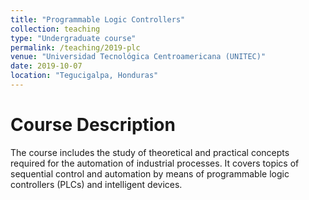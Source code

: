 ```yaml
---
title: "Programmable Logic Controllers"
collection: teaching
type: "Undergraduate course"
permalink: /teaching/2019-plc
venue: "Universidad Tecnológica Centroamericana (UNITEC)"
date: 2019-10-07
location: "Tegucigalpa, Honduras"
---
```


Course Description
==

The course includes the study of theoretical and practical concepts required for the automation of industrial processes. It covers topics of sequential control and automation by means of programmable logic controllers (PLCs) and intelligent devices.


